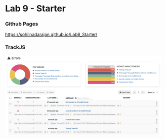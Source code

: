 # Lab 9 - Starter

### Github Pages
https://sohilnadarajan.github.io/Lab9_Starter/

### TrackJS
![TrackJS Error Report](TrackJS-Error-Report.png)
